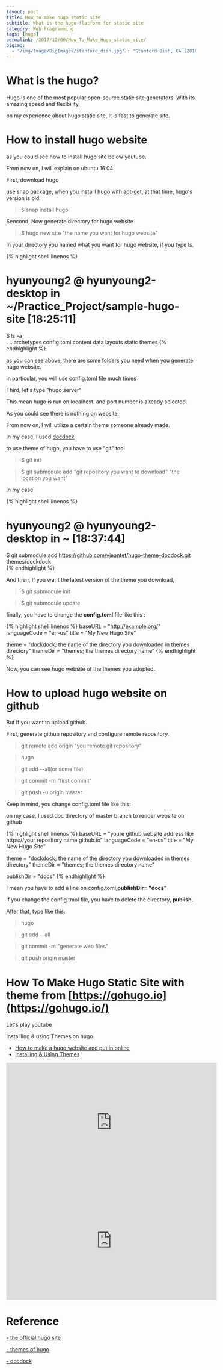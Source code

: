 ```yaml
---
layout: post
title: How to make hugo static site
subtitle: What is the hugo flatform for static site 
category: Web Programming
tags: [hugo]
permalink: /2017/12/06/How_To_Make_Hugo_static_site/
bigimg: 
  - "/img/Image/BigImages/stanford_dish.jpg" : "Stanford Dish, CA (2016)"
---
```



# What is the hugo?

 Hugo is one of the most popular open-source static site generators. With its amazing speed and flexibility,

 on my experience about hugo static site, It is fast to generate site. 
 
# How to install hugo website 

  as you could see how to install hugo site below youtube.
  
  From now on, I will explain on ubuntu 16.04
  
  First, download hugo 
  
  use snap package, when you installl hugo with apt-get, at that time, hugo's version is old. 
  
  > $ snap install hugo
  
  Sencond, Now generate directory for hugo website 
  
  > $ hugo new site "the name you want for hugo website"
  
  In your directory you named what you want for hugo website, if you type ls. 
  
{% highlight shell linenos %}
# hyunyoung2 @ hyunyoung2-desktop in ~/Practice_Project/sample-hugo-site [18:25:11] 
$ ls -a  
.  ..  archetypes  config.toml  content  data  layouts  static  themes 
{% endhighlight %}
  
  as you can see above, there are some folders you need when you generate hugo website. 
  
  in particular, you will use config.toml  file much times 
  
  Third, let's type "hugo server"
  
  This mean hugo is run on localhost. and port number is already selected.
  
  As you could see there is nothing on website. 
  
  From now on, I will utilize a certain theme someone already made.
  
  In my case, I used [docdock](https://themes.gohugo.io/theme/docdock/credits)
  
  to use theme of hugo, you have to use "git" tool
 
  > $ git init
  
  > $ git submodule add "git repository you want to download" "the location you want"
  
  In my case
  
{% highlight shell linenos %}
# hyunyoung2 @ hyunyoung2-desktop in ~ [18:37:44] 
$ git submodule add https://github.com/vjeantet/hugo-theme-docdock.git themes/dockdock   
{% endhighlight %}
  
  And then, If you want the latest version of the theme you download, 
  
  > $ git submodule init   
  
  > $ git submodule update
  
  finally, you have to change the **config.toml** file like this :
  
{% highlight shell linenos %}
baseURL = "http://example.org/"
languageCode = "en-us"
title = "My New Hugo Site"

theme = "dockdock; the name of the directory you downloaded in themes directory"
themeDir = "themes; the themes directory name"
{% endhighlight %}
 
  Now, you can see hugo website of the themes you adopted. 
  
# How to upload hugo website on github  
  
  But If you want to upload github. 
  
  First, generate github repository and configure remote repository. 
  
  > git remote add origin "you remote git repository"   
  
  > hugo 

  > git add --all(or some file)   
  
  > git commit -m "first commit"   
  
  > git push -u origin master
  
  Keep in mind, you change config.toml file like this:
  
  on my case, I used doc directory of master branch to render website on github 
  
{% highlight shell linenos %}
baseURL = "youre github website address like https://your repository name.github.io"
languageCode = "en-us"
title = "My New Hugo Site"

theme = "dockdock; the name of the directory you downloaded in themes directory"
themeDir = "themes; the themes directory name"
  
publishDir = "docs"
{% endhighlight %}
  
  I mean you have to add a line on config.toml,**publishDir= "docs"**  
  
  if you change the config.tmol file, you have to delete the directory, **publish.**
  
  After that, type like this:
  
  > hugo  
  
  > git add --all  
  
  > git commit -m "generate web files"
  
  > git push origin master
  
# How To Make Hugo Static Site with theme from [https://gohugo.io](https://gohugo.io/)

  Let's play youtube

  <div id="tutorial-section">

  <div id="tutorial-title">Installling & using Themes on hugo</div>

  <ul class="nav nav-pills">
    <li class="active"><a data-toggle="tab" href="#refrigerator">How to make a hugo website and put in online</a></li>
    <li><a data-toggle="tab" href="#refrigerator_concept">Installing & Using Themes</a></li>
  </ul>

  <div class="tab-content">
    <div id="refrigerator" class="tab-pane fade in active">
      <iframe width="560" height="315" src="https://youtu.be/3wkR8GyDODs" frameborder="0" allowfullscreen></iframe>
    </div>
    <div id="refrigerator_concept" class="tab-pane fade">
      <iframe width="560" height="315" src="https://youtu.be/L34JL_3Jkyc" frameborder="0" allowfullscreen></iframe> </div>
  </div>
</div>


# Reference 

  [- the official hugo site](https://gohugo.io/)  
  
  [- themes of hugo](https://themes.gohugo.io/)  
  
  [- docdock](https://themes.gohugo.io/theme/docdock/)
  
  
